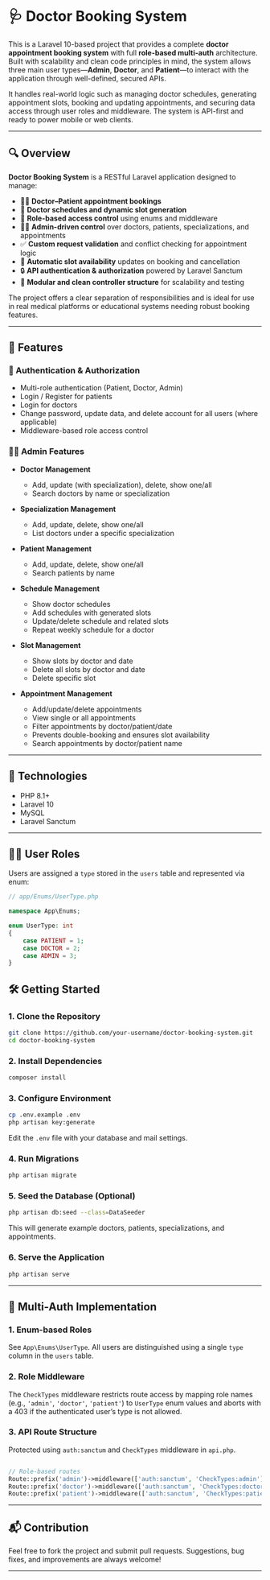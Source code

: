 # 🩺 Doctor Booking System

This is a Laravel 10-based project that provides a complete **doctor appointment booking system** with full **role-based multi-auth** architecture. Built with scalability and clean code principles in mind, the system allows three main user types—**Admin**, **Doctor**, and **Patient**—to interact with the application through well-defined, secured APIs.

It handles real-world logic such as managing doctor schedules, generating appointment slots, booking and updating appointments, and securing data access through user roles and middleware. The system is API-first and ready to power mobile or web clients.

---

## 🔍 Overview

**Doctor Booking System** is a RESTful Laravel application designed to manage:

- 🧑‍⚕️ **Doctor–Patient appointment bookings**
- 📅 **Doctor schedules and dynamic slot generation**
- 🔐 **Role-based access control** using enums and middleware
- 🧑‍💼 **Admin-driven control** over doctors, patients, specializations, and appointments
- ✅ **Custom request validation** and conflict checking for appointment logic
- 🔁 **Automatic slot availability** updates on booking and cancellation
- 🔒 **API authentication & authorization** powered by Laravel Sanctum
- 📂 **Modular and clean controller structure** for scalability and testing

The project offers a clear separation of responsibilities and is ideal for use in real medical platforms or educational systems needing robust booking features.


---

## 🚀 Features

### 🔐 Authentication & Authorization

- Multi-role authentication (Patient, Doctor, Admin)
- Login / Register for patients
- Login for doctors
- Change password, update data, and delete account for all users (where applicable)
- Middleware-based role access control

### 👨‍⚕️ Admin Features

- **Doctor Management**
  - Add, update (with specialization), delete, show one/all
  - Search doctors by name or specialization

- **Specialization Management**
  - Add, update, delete, show one/all
  - List doctors under a specific specialization

- **Patient Management**
  - Add, update, delete, show one/all
  - Search patients by name

- **Schedule Management**
  - Show doctor schedules
  - Add schedules with generated slots
  - Update/delete schedule and related slots
  - Repeat weekly schedule for a doctor

- **Slot Management**
  - Show slots by doctor and date
  - Delete all slots by doctor and date
  - Delete specific slot

- **Appointment Management**
  - Add/update/delete appointments
  - View single or all appointments
  - Filter appointments by doctor/patient/date
  - Prevents double-booking and ensures slot availability
  - Search appointments by doctor/patient name

---

## 🧱 Technologies

- PHP 8.1+  
- Laravel 10  
- MySQL  
- Laravel Sanctum  

---

## 🧑‍💻 User Roles

Users are assigned a `type` stored in the `users` table and represented via enum:

```php
// app/Enums/UserType.php

namespace App\Enums;

enum UserType: int
{
    case PATIENT = 1;
    case DOCTOR = 2;
    case ADMIN = 3;
}
```

## 🛠 Getting Started

### 1. Clone the Repository

```bash
git clone https://github.com/your-username/doctor-booking-system.git
cd doctor-booking-system
```

### 2. Install Dependencies

```bash
composer install
```

### 3. Configure Environment

```bash
cp .env.example .env
php artisan key:generate
```

Edit the `.env` file with your database and mail settings.

### 4. Run Migrations

```bash
php artisan migrate
```

### 5. Seed the Database (Optional)

```bash
php artisan db:seed --class=DataSeeder
```

This will generate example doctors, patients, specializations, and appointments.

### 6. Serve the Application

```bash
php artisan serve
```

---

## 🔐 Multi-Auth Implementation

### 1. Enum-based Roles

See `App\Enums\UserType`. All users are distinguished using a single `type` column in the `users` table.

### 2. Role Middleware

The `CheckTypes` middleware restricts route access by mapping role names (e.g., `'admin'`, `'doctor'`, `'patient'`) to `UserType` enum values and aborts with a 403 if the authenticated user’s type is not allowed.


### 3. API Route Structure

Protected using `auth:sanctum` and `CheckTypes` middleware in `api.php`.

```php

// Role-based routes
Route::prefix('admin')->middleware(['auth:sanctum', 'CheckTypes:admin'])->group(...);
Route::prefix('doctor')->middleware(['auth:sanctum', 'CheckTypes:doctor'])->group(...);
Route::prefix('patient')->middleware(['auth:sanctum', 'CheckTypes:patient'])->group(...);
```

---

## 📬 Contribution

Feel free to fork the project and submit pull requests. Suggestions, bug fixes, and improvements are always welcome!

---
